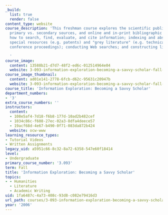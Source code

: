 ```yaml
---
_build:
  list: true
  render: false
content_type: website
course_description: 'This freshman course explores the scientific publication cycle,
  primary vs. secondary sources, and online and in-print bibliographic databases;
  how to search, find, evaluate, and cite information; indexing and abstracting; using
  special resources (e.g. patents) and "grey literature" (e.g. technical reports and
  conference proceedings); conducting Web searches; and constructing literature reviews.

  '
course_image:
  content: 13588b21-d7d7-48f2-ed6c-012514964e04
  website: 3-093-information-exploration-becoming-a-savvy-scholar-fall-2006
course_image_thumbnail:
  content: ad01e141-2778-6fcb-d62c-95631c20947b
  website: 3-093-information-exploration-becoming-a-savvy-scholar-fall-2006
course_title: 'Information Exploration: Becoming a Savvy Scholar'
department_numbers:
- '3'
extra_course_numbers: ''
instructors:
  content:
  - 108e5af4-7d18-f6b8-177d-10ad2b482cef
  - 1034c86c-f608-27ec-02a3-8dfa4deece57
  - 19acf68d-4e67-b490-0f71-083da872b424
  website: ocw-www
learning_resource_types:
- Tutorial Videos
- Written Assignments
legacy_uid: a5951c66-8c32-8a72-6358-547e60f18414
level:
- Undergraduate
primary_course_number: '3.093'
term: Fall
title: 'Information Exploration: Becoming a Savvy Scholar'
topics:
- - Humanities
  - Literature
  - Academic Writing
uid: 1fa6487c-4a73-408c-93d8-c082e79416d3
url_path: courses/3-093-information-exploration-becoming-a-savvy-scholar-fall-2006
year: '2006'
---
```

